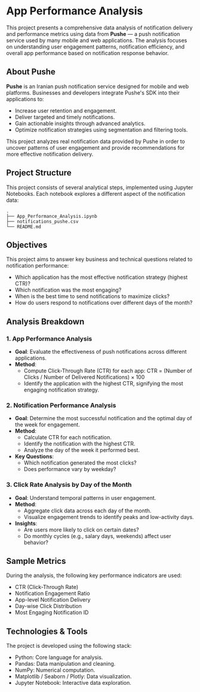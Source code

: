 # App Performance Analysis

This project presents a comprehensive data analysis of notification delivery and performance metrics using data from **Pushe** — a push notification service used by many mobile and web applications. The analysis focuses on understanding user engagement patterns, notification efficiency, and overall app performance based on notification response behavior.

## About Pushe

**Pushe** is an Iranian push notification service designed for mobile and web platforms. Businesses and developers integrate Pushe's SDK into their applications to:

- Increase user retention and engagement.
- Deliver targeted and timely notifications.
- Gain actionable insights through advanced analytics.
- Optimize notification strategies using segmentation and filtering tools.

This project analyzes real notification data provided by Pushe in order to uncover patterns of user engagement and provide recommendations for more effective notification delivery.

## Project Structure

This project consists of several analytical steps, implemented using Jupyter Notebooks. Each notebook explores a different aspect of the notification data:

```
.
├── App_Performance_Analysis.ipynb
├── notifications_pushe.csv
└── README.md
```

## Objectives

This project aims to answer key business and technical questions related to notification performance:

- Which application has the most effective notification strategy (highest CTR)?
- Which notification was the most engaging?
- When is the best time to send notifications to maximize clicks?
- How do users respond to notifications over different days of the month?

## Analysis Breakdown

### 1. App Performance Analysis

- **Goal**: Evaluate the effectiveness of push notifications across different applications.
- **Method**:
  - Compute Click-Through Rate (CTR) for each app:
    CTR = (Number of Clicks / Number of Delivered Notifications) × 100
  - Identify the application with the highest CTR, signifying the most engaging notification strategy.

### 2. Notification Performance Analysis

- **Goal**: Determine the most successful notification and the optimal day of the week for engagement.
- **Method**:
  - Calculate CTR for each notification.
  - Identify the notification with the highest CTR.
  - Analyze the day of the week it performed best.
- **Key Questions**:
  - Which notification generated the most clicks?
  - Does performance vary by weekday?

### 3. Click Rate Analysis by Day of the Month

- **Goal**: Understand temporal patterns in user engagement.
- **Method**:
  - Aggregate click data across each day of the month.
  - Visualize engagement trends to identify peaks and low-activity days.
- **Insights**:
  - Are users more likely to click on certain dates?
  - Do monthly cycles (e.g., salary days, weekends) affect user behavior?

## Sample Metrics

During the analysis, the following key performance indicators are used:

- CTR (Click-Through Rate)
- Notification Engagement Ratio
- App-level Notification Delivery
- Day-wise Click Distribution
- Most Engaging Notification ID

## Technologies & Tools

The project is developed using the following stack:

- Python: Core language for analysis.
- Pandas: Data manipulation and cleaning.
- NumPy: Numerical computation.
- Matplotlib / Seaborn / Plotly: Data visualization.
- Jupyter Notebook: Interactive data exploration.
